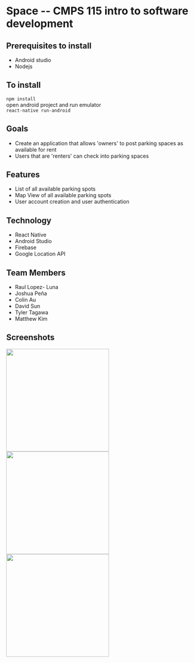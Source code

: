 # Space -- CMPS 115 intro to software development

## Prerequisites to install
* Android studio
* Nodejs

## To install
`npm install`  
open android project and run emulator  
`react-native run-android`

## Goals
* Create an application that allows 'owners' to post parking spaces as available for rent
* Users that are 'renters' can check into parking spaces

## Features
* List of all available parking spots
* Map View of all available parking spots
* User account creation and user authentication

## Technology
* React Native
* Android Studio
* Firebase
* Google Location API

## Team Members
* Raul Lopez- Luna 
* Joshua Peña
* Colin Au
* David Sun
* Tyler Tagawa
* Matthew Kim

## Screenshots
<img src="http://i.imgur.com/XBRzojk.png" width="275">
<img src="http://i.imgur.com/aOXHcMf.png" width="275">
<img src="http://i.imgur.com/AHbnHgE.png" width="275">
